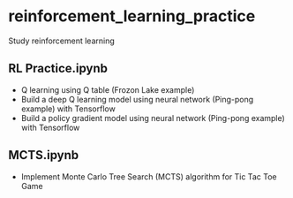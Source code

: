 # reinforcement_learning_practice
Study reinforcement learning

## RL Practice.ipynb
- Q learning using Q table (Frozon Lake example)
- Build a deep Q learning model using neural network (Ping-pong example) with Tensorflow
- Build a policy gradient model using neural network (Ping-pong example) with Tensorflow

## MCTS.ipynb
- Implement Monte Carlo Tree Search (MCTS) algorithm for Tic Tac Toe Game
